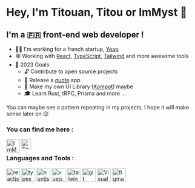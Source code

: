 # Hey, I'm Titouan, Titou or ImMyst 👋
## I'm a 🇫🇷 front-end web developer !

- 👨‍💻 I'm working for a french startup, [Yeap][yeap]
- 🕸 Working with [React][react], [TypeScript][typescript], [Tailwind][tailwind] and more awesome tools
- 🥅 2023 Goals:
  - 🔓 Contribute to open source projects
  - 📜 Release a [quote][kuotes] app
  - 💄 Make my own UI Library ([Kompot][kompot]) maybe
  - 🎓 Learn Rust, tRPC, Prisma and more ...

You can maybe see a pattern repeating in my projects, I hope it will make sense later on 😉

### You can find me here :

[<img align="left" alt="ImMyst | Twitter" width="36px" src="https://cdn.worldvectorlogo.com/logos/twitter-6.svg">][twitter]
[<img align="left" alt="Titouan Galvani | LinkedIn" width="26px" src="https://cdn.worldvectorlogo.com/logos/linkedin-icon-2.svg" />][linkedin]

<br />

### Languages and Tools :

<p align="left">
  <img src="https://cdn.worldvectorlogo.com/logos/react-2.svg" alt="reactjs" width="36" height="36"/>
  <img src="https://cdn.worldvectorlogo.com/logos/typescript.svg" alt="typescriptlang" width="36" height="36"/>
  <img src="https://cdn.worldvectorlogo.com/logos/nuxt-2.svg" alt="nuxtjs" width="36" height="36"/>
  <img src="https://cdn.worldvectorlogo.com/logos/vue-9.svg" alt="vuejs" width="36" height="36"/>
  <img src="https://cdn.worldvectorlogo.com/logos/tailwind-css-2.svg" alt="tailwind" width="36" height="36"/>
  <img src="https://cdn.worldvectorlogo.com/logos/git-icon.svg" alt="git" width="36" height="36"/>
  <img alt="Visual Studio Code" width="36" height="36" src="https://cdn.worldvectorlogo.com/logos/visual-studio-code-1.svg"/>
  <img src="https://cdn.worldvectorlogo.com/logos/figma-1.svg" alt="figma" width="36" height="36"/> 
</p>

[yeap]: https://yeap.ai
[kuotes]: https://github.com/immyst/kuotes
[kompot]: https://github.com/immyst/kompot
[react]: https://fr.reactjs.org/
[typescript]: https://typescriptlang.org/
[tailwind]: https://tailwindcss.com
[twitter]: https://twitter.com/ImMyst_
[linkedin]: https://www.linkedin.com/in/titouan-galvani
